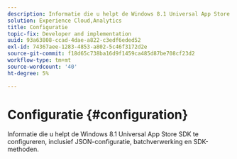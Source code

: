 ```yaml
---
description: Informatie die u helpt de Windows 8.1 Universal App Store SDK te configureren, inclusief JSON-configuratie, batchverwerking en SDK-methoden.
solution: Experience Cloud,Analytics
title: Configuratie
topic-fix: Developer and implementation
uuid: 93a63808-ccad-4dae-a822-c3edf6eded52
exl-id: 74367aee-1283-4853-a802-5c46f3172d2e
source-git-commit: f18d65c738ba16d9f1459ca485d87be708cf23d2
workflow-type: tm+mt
source-wordcount: '40'
ht-degree: 5%

---
```


# Configuratie {#configuration}

Informatie die u helpt de Windows 8.1 Universal App Store SDK te configureren, inclusief JSON-configuratie, batchverwerking en SDK-methoden.
